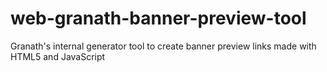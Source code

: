 # web-granath-banner-preview-tool
Granath's internal generator tool to create banner preview links made with HTML5 and JavaScript
